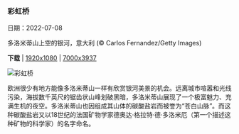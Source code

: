### 彩虹桥

日期：2022-07-08

多洛米蒂山上空的银河，意大利 (© Carlos Fernandez/Getty Images)

**下载**  |  [1920x1080](https://cn.bing.com/th?id=OHR.DolomitesMW_ZH-CN3307894335_1920x1080.jpg)  |  [7000x3937](https://cn.bing.com/th?id=OHR.DolomitesMW_ZH-CN3307894335_UHD.jpg)

![彩虹桥](https://cn.bing.com/th?id=OHR.DolomitesMW_ZH-CN3307894335_1920x1080.jpg "多洛米蒂山上空的银河，意大利 (© Carlos Fernandez/Getty Images)")

欧洲很少有地方能像多洛米蒂山一样有欣赏银河美景的机会。远离城市喧嚣和光线污染，海拔数千英尺的锯齿状山峰划破黑暗，多洛米蒂山展现了一个极富魅力、充满生机的夜空。多洛米蒂山也因组成其山体的碳酸盐岩而被誉为“苍白山脉”。而这种碳酸盐岩又以18世纪的法国矿物学家德奥达·格拉特·德·多洛米厄（第一个描述这种矿物的科学家）的名字命名。

